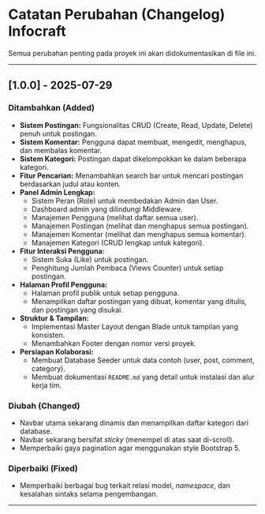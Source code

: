 # Catatan Perubahan (Changelog) Infocraft

Semua perubahan penting pada proyek ini akan didokumentasikan di file ini.

---

## [1.0.0] - 2025-07-29

### Ditambahkan (Added)
- **Sistem Postingan:** Fungsionalitas CRUD (Create, Read, Update, Delete) penuh untuk postingan.
- **Sistem Komentar:** Pengguna dapat membuat, mengedit, menghapus, dan membalas komentar.
- **Sistem Kategori:** Postingan dapat dikelompokkan ke dalam beberapa kategori.
- **Fitur Pencarian:** Menambahkan search bar untuk mencari postingan berdasarkan judul atau konten.
- **Panel Admin Lengkap:**
    - Sistem Peran (Role) untuk membedakan Admin dan User.
    - Dashboard admin yang dilindungi Middleware.
    - Manajemen Pengguna (melihat daftar semua user).
    - Manajemen Postingan (melihat dan menghapus semua postingan).
    - Manajemen Komentar (melihat dan menghapus semua komentar).
    - Manajemen Kategori (CRUD lengkap untuk kategori).
- **Fitur Interaksi Pengguna:**
    - Sistem Suka (Like) untuk postingan.
    - Penghitung Jumlah Pembaca (Views Counter) untuk setiap postingan.
- **Halaman Profil Pengguna:**
    - Halaman profil publik untuk setiap pengguna.
    - Menampilkan daftar postingan yang dibuat, komentar yang ditulis, dan postingan yang disukai.
- **Struktur & Tampilan:**
    - Implementasi Master Layout dengan Blade untuk tampilan yang konsisten.
    - Menambahkan Footer dengan nomor versi proyek.
- **Persiapan Kolaborasi:**
    - Membuat Database Seeder untuk data contoh (user, post, comment, category).
    - Membuat dokumentasi `README.md` yang detail untuk instalasi dan alur kerja tim.

### Diubah (Changed)
- Navbar utama sekarang dinamis dan menampilkan daftar kategori dari database.
- Navbar sekarang bersifat *sticky* (menempel di atas saat di-scroll).
- Memperbaiki gaya pagination agar menggunakan style Bootstrap 5.

### Diperbaiki (Fixed)
- Memperbaiki berbagai bug terkait relasi model, *namespace*, dan kesalahan sintaks selama pengembangan.

---